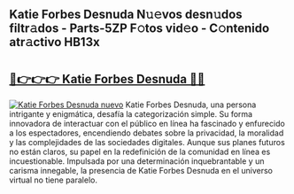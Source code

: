 ## Katie Forbes Desnuda N𝚞𝚎vos desn𝚞dos filtr𝚊dos - Parts-5ZP F𝚘tos vid𝚎o - C𝚘ntenido atr𝚊ctivo HB13x

# <h2><a href="http://mb7oo3.tromn.icu/?c=Katie+Forbes+Desnuda">🔗👉👉👉 Katie Forbes Desnuda 🔗🔗</a></h2>

[![Katie Forbes Desnuda nuevo](https://i.imgur.com/pEAQMta.gif)](http://mb7oo3.tromn.icu/?c=Katie+Forbes+Desnuda)
Katie Forbes Desnuda, una persona intrigante y enigmática, desafía la categorización simple. Su forma innovadora de interactuar con el público en línea ha fascinado y enfurecido a los espectadores, encendiendo debates sobre la privacidad, la moralidad y las complejidades de las sociedades digitales. Aunque sus planes futuros no están claros, su papel en la redefinición de la comunidad en línea es incuestionable. Impulsada por una determinación inquebrantable y un carisma innegable, la presencia de Katie Forbes Desnuda en el universo virtual no tiene paralelo.
